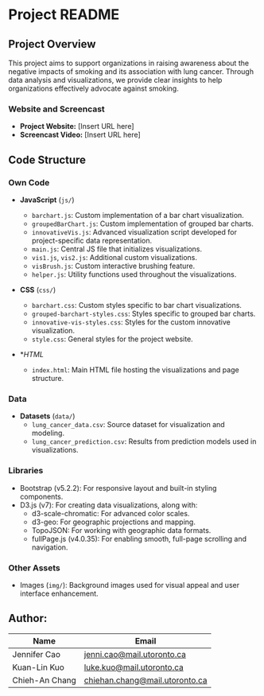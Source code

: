 # Project README

## Project Overview

This project aims to support organizations in raising awareness about the negative impacts of smoking and its association with lung cancer. Through data analysis and visualizations, we provide clear insights to help organizations effectively advocate against smoking.

### Website and Screencast
- **Project Website:** [Insert URL here]
- **Screencast Video:** [Insert URL here]

## Code Structure

### Own Code
- **JavaScript** (`js/`)
  - `barchart.js`: Custom implementation of a bar chart visualization.
  - `groupedBarChart.js`: Custom implementation of grouped bar charts.
  - `innovativeVis.js`: Advanced visualization script developed for project-specific data representation.
  - `main.js`: Central JS file that initializes visualizations.
  - `vis1.js`, `vis2.js`: Additional custom visualizations.
  - `visBrush.js`: Custom interactive brushing feature.
  - `helper.js`: Utility functions used throughout the visualizations.

- **CSS** (`css/`)
  - `barchart.css`: Custom styles specific to bar chart visualizations.
  - `grouped-barchart-styles.css`: Styles specific to grouped bar charts.
  - `innovative-vis-styles.css`: Styles for the custom innovative visualization.
  - `style.css`: General styles for the project website.

- **HTML*
  - `index.html`: Main HTML file hosting the visualizations and page structure.

### Data
- **Datasets** (`data/`)
  - `lung_cancer_data.csv`: Source dataset for visualization and modeling.
  - `lung_cancer_prediction.csv`: Results from prediction models used in visualizations.
  

### Libraries 
  - Bootstrap (v5.2.2): For responsive layout and built-in styling components.
  - D3.js (v7): For creating data visualizations, along with:
    - d3-scale-chromatic: For advanced color scales.
    - d3-geo: For geographic projections and mapping.
    - TopoJSON: For working with geographic data formats.
    - fullPage.js (v4.0.35): For enabling smooth, full-page scrolling and navigation.

### Other Assets
- Images (`img/`): Background images used for visual appeal and user interface enhancement.



## Author:
| Name           | Email                          |
|----------------|--------------------------------|
| Jennifer Cao   | jenni.cao@mail.utoronto.ca     |
| Kuan-Lin Kuo   | luke.kuo@mail.utoronto.ca      |
| Chieh-An Chang | chiehan.chang@mail.utoronto.ca |